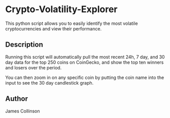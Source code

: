 # Crypto-Volatility-Explorer
This python script allows you to easily identify the most volatile cryptocurrencies and view their performance. 

## Description
Running this script will automatically pull the most recent 24h, 7 day, and 30 day data for the top 250 coins on CoinGecko, and show the top ten winners and losers over the period.

You can then zoom in on any specific coin by putting the coin name into the input to see the 30 day candlestick graph.

## Author
James Collinson
